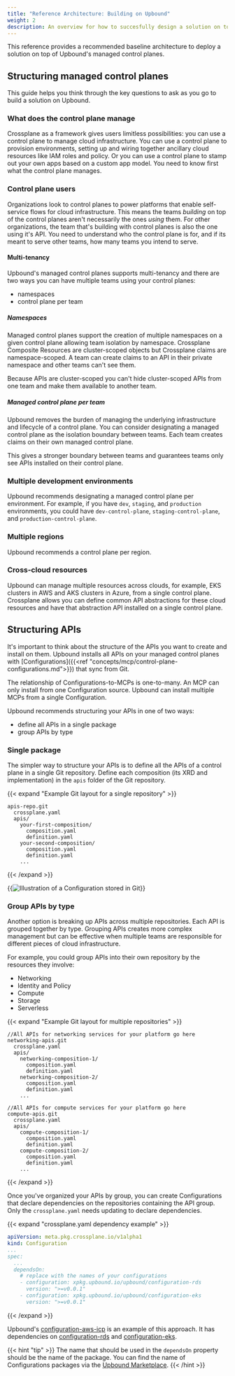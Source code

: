 ```yaml
---
title: "Reference Architecture: Building on Upbound" 
weight: 2
description: An overview for how to succesfully design a solution on top of Upbound
---
```


This reference provides a recommended baseline architecture to deploy a solution on top of Upbound's managed control planes.

## Structuring managed control planes

This guide helps you think through the key questions to ask as you go to build a solution on Upbound.

### What does the control plane manage

Crossplane as a framework gives users limitless possibilities: you can use a control plane to manage cloud infrastructure. You can use a control plane to provision environments, setting up and wiring together ancillary cloud resources like IAM roles and policy. Or you can use a control plane to stamp out your own apps based on a custom app model. You need to know first what the control plane manages.

### Control plane users

<!-- vale write-good.Weasel = NO -->
<!-- allow "how many teams" -->
Organizations look to control planes to power platforms that enable self-service flows for cloud infrastructure. This means the teams _building_ on top of the control planes aren't necessarily the ones _using_ them. For other organizations, the team that's building with control planes is also the one using it's API. You need to understand who the control plane is for, and if its meant to serve other teams, how many teams you intend to serve.
<!-- vale write-good.Weasel = YES -->

#### Multi-tenancy

Upbound's managed control planes supports multi-tenancy and there are two ways you can have multiple teams using your control planes:

* namespaces
* control plane per team

##### Namespaces

Managed control planes support the creation of multiple namespaces on a given control plane allowing team isolation by namespace. Crossplane Composite Resources are cluster-scoped objects but Crossplane claims are namespace-scoped. A team can create claims to an API in their private namespace and other teams can't see them.

Because APIs are cluster-scoped you can't hide cluster-scoped APIs from one team and make them available to another team.

##### Managed control plane per team

Upbound removes the burden of managing the underlying infrastructure and lifecycle of a control plane. You can consider designating a managed control plane as the isolation boundary between teams. Each team creates claims on their own managed control plane. 

This gives a stronger boundary between teams and guarantees teams only see APIs installed on their control plane. 

<!-- vale write-good.Weasel = NO -->
<!-- allow "many" -->
### Multiple development environments
<!-- vale write-good.Weasel = YES -->

Upbound recommends designating a managed control plane per environment. For example, if you have `dev`, `staging`, and `production` environments, you could have `dev-control-plane`, `staging-control-plane`, and `production-control-plane`.

### Multiple regions

Upbound recommends a control plane per region.

### Cross-cloud resources

Upbound can manage multiple resources across clouds, for example, EKS clusters in AWS and AKS clusters in Azure, from a single control plane. Crossplane allows you can define common API abstractions for these cloud resources and have that abstraction API installed on a single control plane.

## Structuring APIs

It's important to think about the structure of the APIs you want to create and install on them. Upbound installs all APIs on your managed control planes with [Configurations]({{<ref "concepts/mcp/control-plane-configurations.md">}}) that sync from Git.

<!-- vale write-good.Weasel = NO -->
<!-- allow "one-to-many" -->
The relationship of Configurations-to-MCPs is one-to-many. An MCP can only install from one Configuration source. Upbound can install multiple MCPs from a single Configuration.
<!-- vale write-good.Weasel = YES -->

Upbound recommends structuring your APIs in one of two ways:

* define all APIs in a single package
* group APIs by type

### Single package

The simpler way to structure your APIs is to define all the APIs of a control plane in a single Git repository. Define each composition (its XRD and implementation) in the `apis` folder of the Git repository.

{{< expand "Example Git layout for a single repository" >}}
```
apis-repo.git
  crossplane.yaml
  apis/
    your-first-composition/
      composition.yaml
      definition.yaml
    your-second-composition/
      composition.yaml
      definition.yaml
    ...
```
{{< /expand >}}

{{<img src="knowledge-base/images/dev-stg-prod.webp" alt="Illustration of a Configuration stored in Git" size="large" lightbox="true">}}

### Group APIs by type

Another option is breaking up APIs across multiple repositories. Each API is 
grouped together by type. Grouping APIs creates more complex management but can 
be effective when multiple teams are responsible for different pieces of 
cloud infrastructure.

For example, you could group APIs into their own repository by the resources 
they involve:

- Networking
- Identity and Policy
- Compute
- Storage
- Serverless


{{< expand "Example Git layout for multiple repositories" >}}
```
//All APIs for networking services for your platform go here
networking-apis.git
  crossplane.yaml
  apis/
    networking-composition-1/
      composition.yaml
      definition.yaml
    networking-composition-2/
      composition.yaml
      definition.yaml
    ...

//All APIs for compute services for your platform go here
compute-apis.git
  crossplane.yaml
  apis/
    compute-composition-1/
      composition.yaml
      definition.yaml
    compute-composition-2/
      composition.yaml
      definition.yaml
    ...
```
{{< /expand >}}

Once you've organized your APIs by group, you can create Configurations that declare dependencies on the repositories containing the API group. Only the `crossplane.yaml` needs updating to declare dependencies.

<!-- vale gitlab.Substitutions = NO -->
<!-- allow .yaml -->
{{< expand "crossplane.yaml dependency example" >}}
<!-- vale gitlab.Substitutions = YES -->
```yaml
apiVersion: meta.pkg.crossplane.io/v1alpha1
kind: Configuration
...
spec:
  ...
  dependsOn:
    # replace with the names of your configurations
    - configuration: xpkg.upbound.io/upbound/configuration-rds
      version: ">=v0.0.1"
    - configuration: xpkg.upbound.io/upbound/configuration-eks
      version: ">=v0.0.1"
```
{{< /expand >}}

Upbound's [configuration-aws-icp](https://github.com/upbound/configuration-aws-icp) 
is an example of this approach. It has dependencies on 
[configuration-rds](https://github.com/upbound/configuration-rds) and 
[configuration-eks](https://github.com/upbound/configuration-eks).

{{< hint "tip" >}}
The name that should be used in the `dependsOn` property should be the name of the package. You can find the name of Configurations packages via the [Upbound Marketplace](https://marketplace.upbound.io/).
{{< /hint >}}